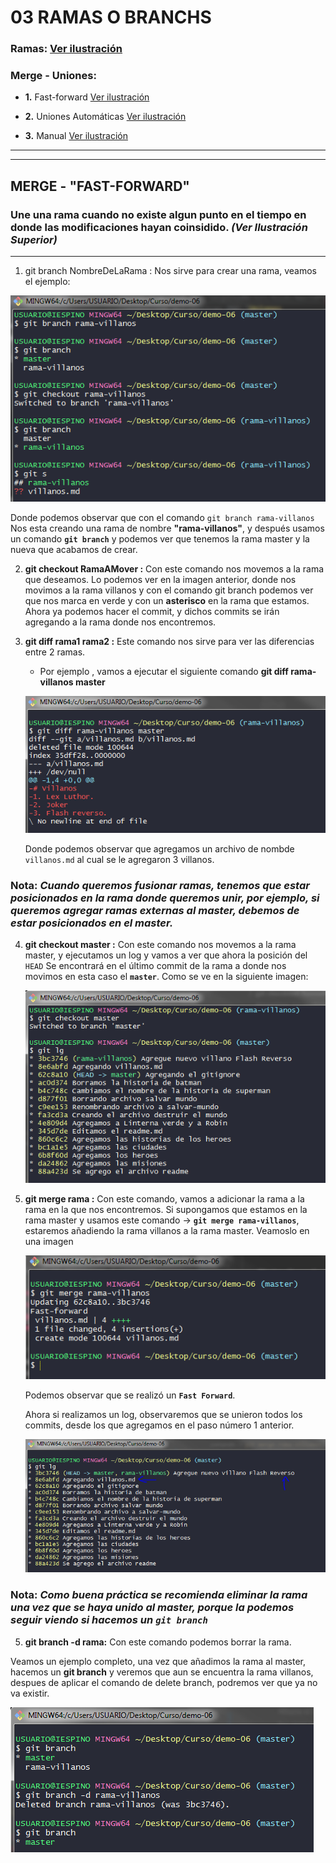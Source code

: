 # **03 RAMAS O BRANCHS**

### **Ramas:** [Ver ilustración](https://github.com/iespino00/Git/blob/master/images/img_branch.PNG "Branch")

### **Merge - Uniones:** 
  * **1.** Fast-forward [Ver ilustración](https://github.com/iespino00/Git/blob/master/images/img_fast.PNG "Fast-forward")

  * **2.** Uniones Automáticas [Ver ilustración](https://github.com/iespino00/Git/blob/master/images/img_automaticas.PNG "Uniones Automáticas")

  * **3.** Manual [Ver ilustración](https://github.com/iespino00/Git/blob/master/images/img_manual.PNG "Manual")

****

****
## **MERGE - "FAST-FORWARD"**
### Une una rama cuando no existe algun punto en el tiempo en donde las modificaciones hayan coinsidido. *(Ver Ilustración Superior)*
****

1. git branch NombreDeLaRama : Nos sirve para crear una rama, veamos el ejemplo:

![alt text](https://raw.githubusercontent.com/iespino00/Git/master/images/Newbranch.PNG "New Branch")


  Donde podemos observar que con el comando ``git branch rama-villanos`` Nos esta creando una rama de nombre **"rama-villanos"**, y después usamos un comando **``git branch``** y podemos ver que tenemos la rama master y la nueva que acabamos de crear.

2. **git checkout RamaAMover :** Con este comando nos movemos a la rama que deseamos. Lo podemos ver en la imagen anterior, donde nos movimos a la rama villanos y con el comando git branch podemos ver que nos marca en verde y con un **asterisco** en la rama que estamos. Ahora ya podemos hacer el commit, y dichos commits se irán agregando a la rama donde nos encontremos.

3. **git diff rama1 rama2 :** Este comando nos sirve para ver las diferencias entre 2 ramas.

   * Por ejemplo , vamos a ejecutar el siguiente comando **git diff rama-villanos master**

   ![alt text](https://raw.githubusercontent.com/iespino00/Git/master/images/diffBranch.PNG "Diff Branches")

    
    Donde podemos observar que agregamos un archivo de nombde ``villanos.md`` al cual se le agregaron 3 villanos.
  
### **Nota:** *Cuando queremos fusionar ramas, tenemos que estar posicionados en la rama donde queremos unir, por ejemplo, si queremos agregar ramas externas al master, debemos de estar posicionados en el master.*

4. **git checkout master :** Con este comando nos movemos a la rama master, y ejecutamos un log  y vamos a ver que ahora la posición del ``HEAD`` Se encontrará en el último commit de la rama a donde nos movimos en esta caso el **``master``**. Como se ve en la siguiente imagen:


   ![alt text](https://raw.githubusercontent.com/iespino00/Git/master/images/checkoutBranch.PNG "git checkout rama")


5. **git merge rama :** Con este comando, vamos a adicionar la rama a la rama en la que nos encontremos. Si supongamos que estamos en la rama master y usamos este comando -> **``git merge rama-villanos``**, estaremos añadiendo la rama villanos a la rama master. Veamoslo en una imagen


   ![alt text](https://raw.githubusercontent.com/iespino00/Git/master/images/fastForward.PNG "Fast forward")

   Podemos observar que se realizó un **``Fast Forward``**.

   Ahora si realizamos un log, observaremos que se unieron todos los commits, desde los que agregamos en el paso número 1 anterior.

   ![alt text](https://raw.githubusercontent.com/iespino00/Git/master/images/logFastF.PNG "Log Fast forward")
   
### **Nota:** *Como buena práctica se recomienda eliminar la rama una vez que se haya unido al master, porque la podemos seguir viendo si hacemos un ``git branch``*

5. **git branch -d rama:** Con este comando podemos borrar la rama.

Veamos un ejemplo completo, una vez que añadimos la rama al master, hacemos un **git branch** y veremos que aun se encuentra la rama villanos, despues de aplicar el comando de delete branch, podremos ver que ya no va existir. 

   ![alt text](https://raw.githubusercontent.com/iespino00/Git/master/images/deleteBranch.PNG "Delete Branch")